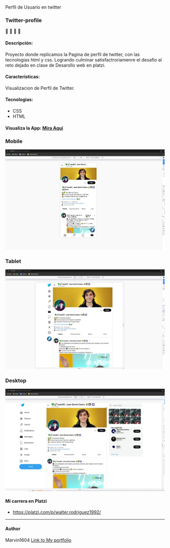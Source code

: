 # 
Perfil de Usuario en twitter

### Twitter-profile
📝 💚  🐍  🚀

#### Descripción:
Proyecto donde replicamos la Pagina de perfil de twitter, con las tecnologias html y css.
Logrando culminar satisfactroriamenre el desafio al reto dejado en clase de Desarollo web  en platzi.

#### Características: 
Visualizacion de Perfil de Twitter.
#### Tecnologias:

- CSS
- HTML

#### Visualiza la App:  [Mira Aquí](https://marvin1604.github.io/Twitter-profile/)<br>

### Mobile
![](https://github.com/marvin1604/Twitter-profile/blob/main/images/mobile.JPG)

### Tablet
![](https://github.com/marvin1604/Twitter-profile/blob/main/images/tablet.JPG)

### Desktop
![](https://github.com/marvin1604/Twitter-profile/blob/main/images/Captura.JPG)


#### Mi carrera en Platzi
- https://platzi.com/p/walter.rodriguez1992/

------------
#### Author
Marvin1604
[Link to My portfolio](https://marvin1604.github.io/portafolio/)<br>
